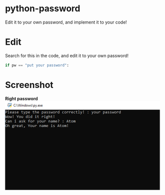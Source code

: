 # python-password
Edit it to your own password, and implement it to your code!

# Edit 
Search for this in the code, and edit it to your own password!
```python
if pw == "put your password":
```

# Screenshot 
**Right password**
![](https://github.com/atom1clhu/python-password/blob/main/right.PNG)
